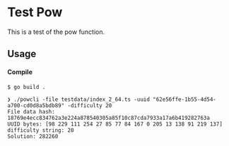 # Test Pow 

This is a test of the pow function. 

## Usage 

#### Compile

```shell
$ go build .
```

```shell
❯ ./powcli -file testdata/index_2_64.ts -uuid "62e56ffe-1b55-4d54-a700-cd0d8a5bdb89" -difficulty 20
File data hash: 18769e4ecc834762a3e224a878540305a85f10c87cda7933a17a6b419282763a
UUID bytes: [98 229 111 254 27 85 77 84 167 0 205 13 138 91 219 137]
difficulty string: 20
Solution: 282260
```